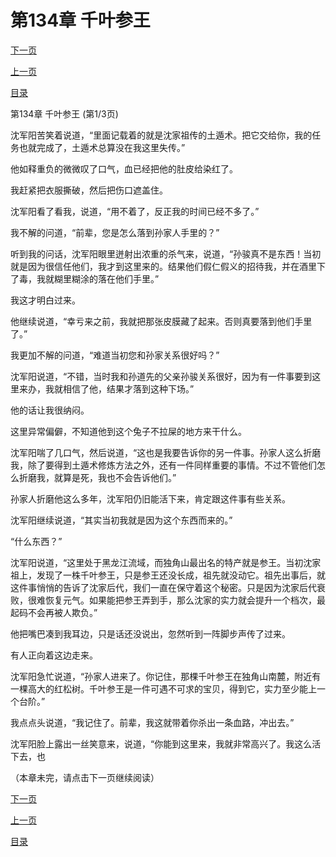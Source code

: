 <h1>第134章    千叶参王</h1>
            <div><p><a href="./0400_%E7%AC%AC134%E7%AB%A0_%E5%8D%83%E5%8F%B6%E5%8F%82%E7%8E%8B.md">下一页</a></p><p><a href="./0398_%E7%AC%AC133%E7%AB%A0_%E7%9A%AE%E8%86%9C.md">上一页</a></p><p><a href="../">目录</a></p></div>
            <div><p>第134章    千叶参王 (第1/3页)</p><p>沈军阳苦笑着说道，“里面记载着的就是沈家祖传的土遁术。把它交给你，我的任务也就完成了，土遁术总算没在我这里失传。”</p><p>他如释重负的微微叹了口气，血已经把他的肚皮给染红了。</p><p>我赶紧把衣服撕破，然后把伤口遮盖住。</p><p>沈军阳看了看我，说道，“用不着了，反正我的时间已经不多了。”</p><p>我不解的问道，“前辈，您是怎么落到孙家人手里的？”</p><p>听到我的问话，沈军阳眼里迸射出浓重的杀气来，说道，“孙骏真不是东西！当初就是因为很信任他们，我才到这里来的。结果他们假仁假义的招待我，并在酒里下了毒，我就糊里糊涂的落在他们手里。”</p><p>我这才明白过来。</p><p>他继续说道，“幸亏来之前，我就把那张皮膜藏了起来。否则真要落到他们手里了。”</p><p>我更加不解的问道，“难道当初您和孙家关系很好吗？”</p><p>沈军阳说道，“不错，当时我和孙道先的父亲孙骏关系很好，因为有一件事要到这里来办，我就相信了他，结果才落到这种下场。”</p><p>他的话让我很纳闷。</p><p>这里异常偏僻，不知道他到这个兔子不拉屎的地方来干什么。</p><p>沈军阳喘了几口气，然后说道，“这也是我要告诉你的另一件事。孙家人这么折磨我，除了要得到土遁术修炼方法之外，还有一件同样重要的事情。不过不管他们怎么折磨我，就算是死，我也不会告诉他们。”</p><p>孙家人折磨他这么多年，沈军阳仍旧能活下来，肯定跟这件事有些关系。</p><p>沈军阳继续说道，“其实当初我就是因为这个东西而来的。”</p><p>“什么东西？”</p><p>沈军阳说道，“这里处于黑龙江流域，而独角山最出名的特产就是参王。当初沈家祖上，发现了一株千叶参王，只是参王还没长成，祖先就没动它。祖先出事后，就这件事悄悄的告诉了沈家后代，我们一直在保守着这个秘密。只是因为沈家后代衰败，很难恢复元气。如果能把参王弄到手，那么沈家的实力就会提升一个档次，最起码不会再被人欺负。”</p><p>他把嘴巴凑到我耳边，只是话还没说出，忽然听到一阵脚步声传了过来。</p><p>有人正向着这边走来。</p><p>沈军阳急忙说道，“孙家人进来了。你记住，那棵千叶参王在独角山南麓，附近有一棵高大的红松树。千叶参王是一件可遇不可求的宝贝，得到它，实力至少能上一个台阶。”</p><p>我点点头说道，“我记住了。前辈，我这就带着你杀出一条血路，冲出去。”</p><p>沈军阳脸上露出一丝笑意来，说道，“你能到这里来，我就非常高兴了。我这么活下去，也</p><p>（本章未完，请点击下一页继续阅读）</p></div>
            <div><p><a href="./0400_%E7%AC%AC134%E7%AB%A0_%E5%8D%83%E5%8F%B6%E5%8F%82%E7%8E%8B.md">下一页</a></p><p><a href="./0398_%E7%AC%AC133%E7%AB%A0_%E7%9A%AE%E8%86%9C.md">上一页</a></p><p><a href="../">目录</a></p></div>